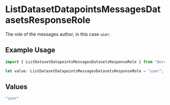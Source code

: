 # ListDatasetDatapointsMessagesDatasetsResponseRole

The role of the messages author, in this case `user`.

## Example Usage

```typescript
import { ListDatasetDatapointsMessagesDatasetsResponseRole } from "@orq-ai/node/models/operations";

let value: ListDatasetDatapointsMessagesDatasetsResponseRole = "user";
```

## Values

```typescript
"user"
```